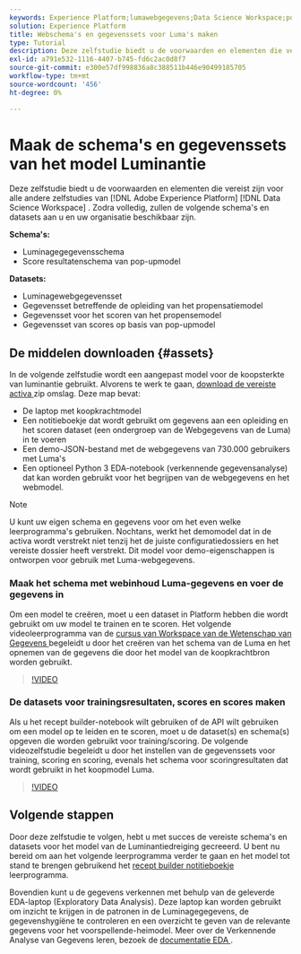 ```yaml
---
keywords: Experience Platform;lumawebgegevens;Data Science Workspace;populaire onderwerpen;recepten;demo-gegevens;demo-webgegevens;lumagegevens
solution: Experience Platform
title: Webschema's en gegevenssets voor Luma's maken
type: Tutorial
description: Deze zelfstudie biedt u de voorwaarden en elementen die vereist zijn voor het Luma-model voor de demo-eigenschappen.
exl-id: a791e532-1116-4407-b745-fd6c2ac0d8f7
source-git-commit: e300e57df998836a8c388511b446e90499185705
workflow-type: tm+mt
source-wordcount: '456'
ht-degree: 0%

---
```


# Maak de schema&#39;s en gegevenssets van het model Luminantie

Deze zelfstudie biedt u de voorwaarden en elementen die vereist zijn voor alle andere zelfstudies van [!DNL Adobe Experience Platform] [!DNL Data Science Workspace] . Zodra volledig, zullen de volgende schema&#39;s en datasets aan u en uw organisatie beschikbaar zijn.

**Schema&#39;s:**

- Luminagegegevensschema
- Score resultatenschema van pop-upmodel

**Datasets:**

- Luminagewebgegevensset
- Gegevensset betreffende de opleiding van het propensatiemodel
- Gegevensset voor het scoren van het propensemodel
- Gegevensset van scores op basis van pop-upmodel

## De middelen downloaden {#assets}

In de volgende zelfstudie wordt een aangepast model voor de koopsterkte van luminantie gebruikt. Alvorens te werk te gaan, [ download de vereiste activa ](https://experienceleague.adobe.com/docs/platform-learn/assets/DSW-course-sample-assets.zip) zip omslag. Deze map bevat:

- De laptop met koopkrachtmodel
- Een notitieboekje dat wordt gebruikt om gegevens aan een opleiding en het scoren dataset (een ondergroep van de Webgegevens van de Luma) in te voeren
- Een demo-JSON-bestand met de webgegevens van 730.000 gebruikers met Luma&#39;s
- Een optioneel Python 3 EDA-notebook (verkennende gegevensanalyse) dat kan worden gebruikt voor het begrijpen van de webgegevens en het webmodel.

>[!NOTE]
>
> U kunt uw eigen schema en gegevens voor om het even welke leerprogramma&#39;s gebruiken. Nochtans, werkt het demomodel dat in de activa wordt verstrekt niet tenzij het de juiste configuratiedossiers en het vereiste dossier heeft verstrekt. Dit model voor demo-eigenschappen is ontworpen voor gebruik met Luma-webgegevens.

### Maak het schema met webinhoud Luma-gegevens en voer de gegevens in

Om een model te creëren, moet u een dataset in Platform hebben die wordt gebruikt om uw model te trainen en te scoren. Het volgende videoleerprogramma van de [ cursus van Workspace van de Wetenschap van Gegevens ](https://experienceleague.adobe.com/?recommended=ExperiencePlatform-U-1-2021.1.dsw) begeleidt u door het creëren van het schema van de Luma en het opnemen van de gegevens die door het model van de koopkrachtbron worden gebruikt.

>[!VIDEO](https://video.tv.adobe.com/v/333312)

### De datasets voor trainingsresultaten, scores en scores maken

Als u het recept builder-notebook wilt gebruiken of de API wilt gebruiken om een model op te leiden en te scoren, moet u de dataset(s) en schema(s) opgeven die worden gebruikt voor training/scoring. De volgende videozelfstudie begeleidt u door het instellen van de gegevenssets voor training, scoring en scoring, evenals het schema voor scoringresultaten dat wordt gebruikt in het koopmodel Luma.

>[!VIDEO](https://video.tv.adobe.com/v/333426)

## Volgende stappen

Door deze zelfstudie te volgen, hebt u met succes de vereiste schema&#39;s en datasets voor het model van de Luminantiedreiging gecreeerd. U bent nu bereid om aan het volgende leerprogramma verder te gaan en het model tot stand te brengen gebruikend het [ recept builder notitieboekje ](../jupyterlab/create-a-model.md) leerprogramma.

Bovendien kunt u de gegevens verkennen met behulp van de geleverde EDA-laptop (Exploratory Data Analysis). Deze laptop kan worden gebruikt om inzicht te krijgen in de patronen in de Luminagegegevens, de gegevenshygiëne te controleren en een overzicht te geven van de relevante gegevens voor het voorspellende-heimodel. Meer over de Verkennende Analyse van Gegevens leren, bezoek de [ documentatie EDA ](../jupyterlab/eda-notebook.md).
